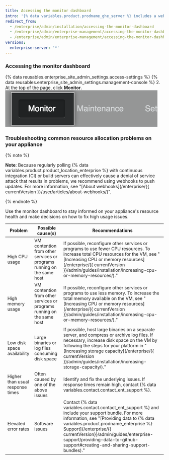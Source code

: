 ```yaml
---
title: Accessing the monitor dashboard
intro: '{% data variables.product.prodname_ghe_server %} includes a web-based monitoring dashboard that displays historical data about your {% data variables.product.prodname_ghe_server %} appliance, such as CPU and storage usage, application and authentication response times, and general system health.'
redirect_from:
  - /enterprise/admin/installation/accessing-the-monitor-dashboard
  - /enterprise/admin/enterprise-management/accessing-the-monitor-dashboard
  - /enterprise/admin/enterprise-management/accessing-the-monitor-dashboard
versions:
  enterprise-server: '*'
---
```


### Accessing the monitor dashboard

{% data reusables.enterprise_site_admin_settings.access-settings %}
{% data reusables.enterprise_site_admin_settings.management-console %}
2. At the top of the page, click **Monitor**. ![The Monitor Dashboard link](/assets/images/enterprise/management-console/monitor-dash-link.png)

### Troubleshooting common resource allocation problems on your appliance

{% note %}

**Note**: Because regularly polling {% data variables.product.product_location_enterprise %} with continuous integration (CI) or build servers can effectively cause a denial of service attack that results in problems, we recommend using webhooks to push updates. For more information, see "[About webhooks](/enterprise/{{ currentVersion }}/user/articles/about-webhooks/)".

{% endnote %}

Use the monitor dashboard to stay informed on your appliance's resource health and make decisions on how to fix high usage issues.

| Problem                          | Possible cause(s)                                                      | Recommendations                                                                                                                                                                                                                                                                                                                                      |
| -------------------------------- | ---------------------------------------------------------------------- | ---------------------------------------------------------------------------------------------------------------------------------------------------------------------------------------------------------------------------------------------------------------------------------------------------------------------------------------------------- |
| High CPU usage                   | VM contention from other services or programs running on the same host | If possible, reconfigure other services or programs to use fewer CPU resources. To increase total CPU resources for the VM, see "[Increasing CPU or memory resources](/enterprise/{{ currentVersion }}/admin/guides/installation/increasing-cpu-or-memory-resources/)."                                                                                |
| High memory usage                | VM contention from other services or programs running on the same host | If possible, reconfigure other services or programs to use less memory. To increase the total memory available on the VM, see "[Increasing CPU or memory resources](/enterprise/{{ currentVersion }}/admin/guides/installation/increasing-cpu-or-memory-resources/)."                                                                                  |
| Low disk space availability      | Large binaries or log files consuming disk space                       | If possible, host large binaries on a separate server, and compress or archive log files. If necessary, increase disk space on the VM by following the steps for your platform in "[Increasing storage capacity](/enterprise/{{ currentVersion }}/admin/guides/installation/increasing-storage-capacity/)."                                            |
| Higher than usual response times | Often caused by one of the above issues                                | Identify and fix the underlying issues. If response times remain high, contact {% data variables.contact.contact_ent_support %}.                                                                                                                                                                                                              |
| Elevated error rates             | Software issues                                                        | Contact {% data variables.contact.contact_ent_support %} and include your support bundle. For more information, see "[Providing data to {% data variables.product.prodname_enterprise %} Support](/enterprise/{{ currentVersion}}/admin/guides/enterprise-support/providing-data-to-github-support#creating-and-sharing-support-bundles)." |
